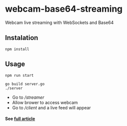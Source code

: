 # webcam-base64-streaming
Webcam live streaming with WebSockets and Base64
## Instalation
```text
npm install
```
## Usage
```text
npm run start

go build server.go
./server
```

- Go to */streamer*
- Allow brower to access webcam
- Go to */client* and a live feed will appear

#### See [full article](https://medium.com/@alexcambose/webcam-live-streaming-with-websockets-and-base64-64b1b4992db8)
